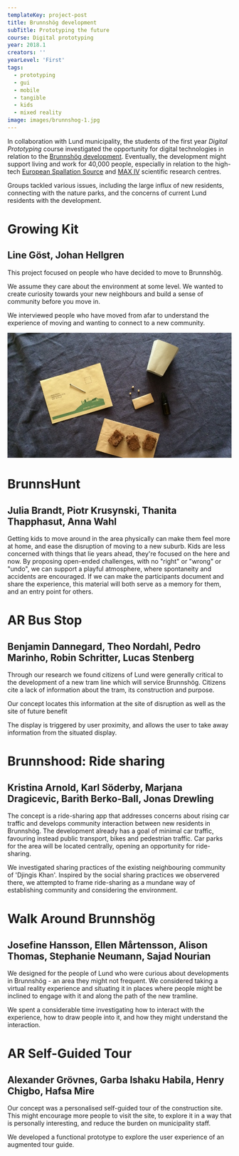 ```yaml
---
templateKey: project-post
title: Brunnshög development
subTitle: Prototyping the future
course: Digital prototyping
year: 2018.1
creators: ''
yearLevel: 'First'
tags:
  - prototyping
  - gui
  - mobile
  - tangible
  - kids
  - mixed reality
image: images/brunnshog-1.jpg
---
```


In collaboration with Lund municipality, the students of the first year _Digital Prototyping_ course investigated the opportunity for digital technologies in relation to the [Brunnshög development](https://www.lund.se/brunnshog/). Eventually, the development might support living and work for 40,000 people, especially in relation to the high-tech [European Spallation Source](https://europeanspallationsource.se/) and [MAX IV](https://www.maxiv.lu.se/) scientific research centres.

Groups tackled various issues, including the large influx of new residents, connecting with the nature parks, and the concerns of current Lund residents with the development.

<div className="narrow section">

# Growing Kit
## Line Göst, Johan Hellgren

This project focused on people who have decided to move to Brunnshög.

We assume they care about the environment at some level. We wanted to create curiosity towards your new neighbours and build a sense of community before you move in.

We interviewed people who have moved from afar to understand the experience of moving and wanting to connect to a new community.

![](images/brunnshog-grow-1.jpg 'When you sign the housing contract, you are sent the Growing Kit pack.')

<MauVideo id="0_dd95j8t0" title="Your plant's digital avatar reflects the care you give it" />

<MauVideo id="0_6x5yqrbf" title="The care you give the plant nourishes a digital representation, and you can see other current and future residents plants too - and perhaps be curious about who is looking after them" />

</div>

<div className="narrow section">

# BrunnsHunt
## Julia Brandt, Piotr Krusynski, Thanita Thapphasut, Anna Wahl

Getting kids to move around in the area physically can make them feel more at home, and ease the disruption of moving to a new suburb. Kids are less concerned with things that lie years ahead, they're focused on the here and now. By proposing open-ended challenges, with no "right" or "wrong" or "undo", we can support a playful atmosphere, where spontaneity and accidents are encouraged. If we can make the participants document and share the experience, this material will both serve as a memory for them, and an entry point for others.

<MauVideo id="0_igot6ff5" />

</div>

<div className="narrow section">

# AR Bus Stop
## Benjamin Dannegard, Theo Nordahl, Pedro Marinho, Robin Schritter, Lucas Stenberg

Through our research we found citizens of Lund were generally critical to the development of a new tram line which will service Brunnshög. Citizens cite a lack of information about the tram, its construction and purpose.

Our concept locates this information at the site of disruption as well as the site of future benefit

<MauVideo id="0_oer5ugs4" />

The display is triggered by user proximity, and allows the user to take away information from the situated display.

</div>

<div className="narrow section">

# Brunnshood: Ride sharing
## Kristina Arnold, Karl Söderby, Marjana Dragicevic, Barith Berko-Ball, Jonas Drewling

The concept is a ride-sharing app that addresses concerns about rising car traffic and develops community interaction between new residents in Brunnshög. The development already has a goal of minimal car traffic, favouring instead public transport, bikes and pedestrian traffic. Car parks for the area will be located centrally, opening an opportunity for ride-sharing.

We investigated sharing practices of the existing neighbouring community of 'Djingis Khan'. Inspired by the social sharing practices we observered there, we attempted to frame ride-sharing as a mundane way of establishing community and considering the environment.

<MauVideo id="0_852mdvjf" />

</div>

<div className="narrow section">

# Walk Around Brunnshög
## Josefine Hansson, Ellen Mårtensson, Alison Thomas, Stephanie Neumann, Sajad Nourian

We designed for the people of Lund who were curious about developments in Brunnshög - an area they might not frequent. We considered taking a virtual reality experience and situating it in places where people might be inclined to engage with it and along the path of the new tramline.

We spent a considerable time investigating how to interact with the experience, how to draw people into it, and how they might understand the interaction.

<MauVideo id="0_z0kehlnu" />

</div>

<div className="narrow section">

# AR Self-Guided Tour
## Alexander Grövnes, Garba Ishaku Habila, Henry Chigbo, Hafsa Mire

Our concept was a personalised self-guided tour of the construction site. This might encourage more people to visit the site, to explore it in a way that is personally interesting, and reduce the burden on municipality staff.

We developed a functional prototype to explore the user experience of an augmented tour guide.

<MauVideo id="0_wqkt0a2p" />

</div>
